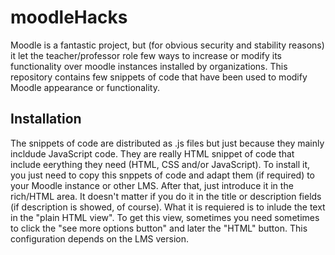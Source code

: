 # moodleHacks
Moodle is a fantastic project, but (for obvious security and stability reasons) it let the teacher/professor role few ways to increase or modify its functionality over moodle instances installed by organizations.
This repository contains few snippets of code that have been used to modify Moodle appearance or functionality.
## Installation
The snippets of code are distributed as .js files but just because they mainly incldude JavaScript code. They are really HTML snippet of code that include eerything they need (HTML, CSS and/or JavaScript).
To install it, you just need to copy this snppets of code and adapt them (if required) to your Moodle instance or other LMS. After that, just introduce it in the rich/HTML area. It doesn't matter if you do it in the title or description fields (if description is showed, of course). What it is requiered is to inlude the text in the "plain HTML view". To get this view, sometimes you need sometimes to click the "see more options button" and later the "HTML" button. This configuration depends on the LMS version.

